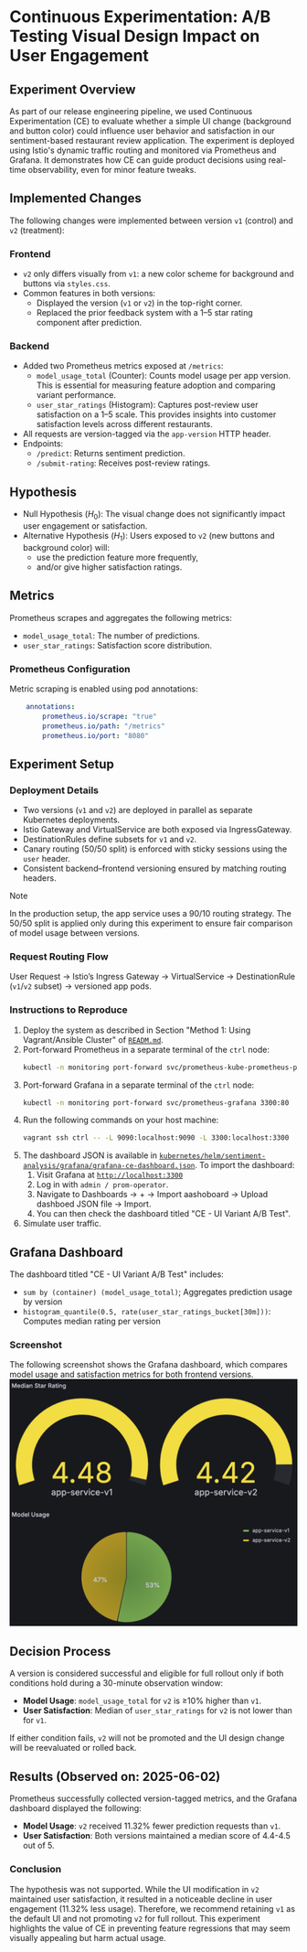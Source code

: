 # Continuous Experimentation: A/B Testing Visual Design Impact on User Engagement 

## Experiment Overview 
As part of our release engineering pipeline, we used Continuous Experimentation (CE) to evaluate whether a simple UI change (background and button color) could influence user behavior and satisfaction in our sentiment-based restaurant review application. The experiment is deployed using Istio's dynamic traffic routing and monitored via Prometheus and Grafana. It demonstrates how CE can guide product decisions using real-time observability, even for minor feature tweaks. 

## Implemented Changes 

The following changes were implemented between version `v1` (control) and `v2` (treatment):

### Frontend 
- `v2` only differs visually from `v1`: a new color scheme for background and buttons via `styles.css`. 
- Common features in both versions:
  - Displayed the version (`v1` or `v2`) in the top-right corner. 
  - Replaced the prior feedback system with a 1–5 star rating component after prediction. 

### Backend 
- Added two Prometheus metrics exposed at `/metrics`: 
  - `model_usage_total` (Counter): Counts model usage per app version. This is essential for measuring feature adoption and comparing variant performance. 
  - `user_star_ratings` (Histogram): Captures post-review user satisfaction on a 1–5 scale. This provides insights into customer satisfaction levels across different restaurants. 
- All requests are version-tagged via the `app-version` HTTP header. 
- Endpoints:
  - `/predict`: Returns sentiment prediction. 
  - `/submit-rating`: Receives post-review ratings. 

## Hypothesis 
- Null Hypothesis ($H_0$): The visual change does not significantly impact user engagement or satisfaction.  
- Alternative Hypothesis ($H_1$): Users exposed to `v2` (new buttons and background color) will: 
  - use the prediction feature more frequently, 
  - and/or give higher satisfaction ratings. 

## Metrics 
Prometheus scrapes and aggregates the following metrics: 
  - `model_usage_total`: The number of predictions. 
  - `user_star_ratings`: Satisfaction score distribution. 

### Prometheus Configuration 
Metric scraping is enabled using pod annotations:
```yaml
    annotations:
        prometheus.io/scrape: "true"
        prometheus.io/path: "/metrics"
        prometheus.io/port: "8080"
```

## Experiment Setup 

### Deployment Details 
- Two versions (`v1` and `v2`) are deployed in parallel as separate Kubernetes deployments. 
- Istio Gateway and VirtualService are both exposed via IngressGateway. 
- DestinationRules define subsets for `v1` and `v2`. 
- Canary routing (50/50 split) is enforced with sticky sessions using the `user` header. 
- Consistent backend–frontend versioning ensured by matching routing headers. 

> [!NOTE]
> In the production setup, the app service uses a 90/10 routing strategy. The 50/50 split is applied only during this experiment to ensure fair comparison of model usage between versions. 

### Request Routing Flow 
User Request -> Istio’s Ingress Gateway -> VirtualService -> DestinationRule (`v1`/`v2` subset) -> versioned app pods. 

### Instructions to Reproduce  
1. Deploy the system as described in Section "Method 1: Using Vagrant/Ansible Cluster" of [`READM.md`](https://github.com/remla25-team21/operation/blob/main/README.md). 
2. Port-forward Prometheus in a separate terminal of the `ctrl` node: 
   ```bash
   kubectl -n monitoring port-forward svc/prometheus-kube-prometheus-prometheus 9090:9090
   ```
3. Port-forward Grafana in a separate terminal of the `ctrl` node: 
   ```bash
   kubectl -n monitoring port-forward svc/prometheus-grafana 3300:80
   ```
4. Run the following commands on your host machine: 
   ```bash
   vagrant ssh ctrl -- -L 9090:localhost:9090 -L 3300:localhost:3300
   ```
5. The dashboard JSON is available in [`kubernetes/helm/sentiment-analysis/grafana/grafana-ce-dashboard.json`](https://github.com/remla25-team21/operation/blob/main/kubernetes/helm/sentiment-analysis/grafana/grafana-ce-dashboard.json). To import the dashboard: 
   1. Visit Grafana at [`http://localhost:3300`](http://localhost:3300) 
   2. Log in with `admin / prom-operator`. 
   3. Navigate to Dashboards -> + -> Import aashoboard -> Upload dashboed JSON file -> Import. 
   4. You can then check the dashboard titled "CE - UI Variant A/B Test". 
6. Simulate user traffic. 

## Grafana Dashboard 
The dashboard titled "CE - UI Variant A/B Test" includes: 
  - `sum by (container) (model_usage_total)`; Aggregates prediction usage by version 
  - `histogram_quantile(0.5, rate(user_star_ratings_bucket[30m]))`: Computes median rating per version 

### Screenshot 
The following screenshot shows the Grafana dashboard, which compares model usage and satisfaction metrics for both frontend versions. 
![Dashboard Screenshot](https://github.com/remla25-team21/operation/blob/main/pics/grafana-dashboard-ce.png) 

## Decision Process 
A version is considered successful and eligible for full rollout only if both conditions hold during a 30-minute observation window: 
  - **Model Usage**: `model_usage_total` for `v2` is ≥10% higher than `v1`. 
  - **User Satisfaction**: Median of `user_star_ratings` for `v2` is not lower than for `v1`. 

If either condition fails, `v2` will not be promoted and the UI design change will be reevaluated or rolled back. 

## Results (Observed on: 2025-06-02)

Prometheus successfully collected version-tagged metrics, and the Grafana dashboard displayed the following: 
  - **Model Usage**: `v2` received 11.32% fewer prediction requests than `v1`. 
  - **User Satisfaction**: Both versions maintained a median score of 4.4-4.5 out of 5. 

### Conclusion 
The hypothesis was not supported. While the UI modification in `v2` maintained user satisfaction, it resulted in a noticeable decline in user engagement (11.32% less usage). Therefore, we recommend retaining `v1` as the default UI and not promoting `v2` for full rollout. This experiment highlights the value of CE in preventing feature regressions that may seem visually appealing but harm actual usage. 
